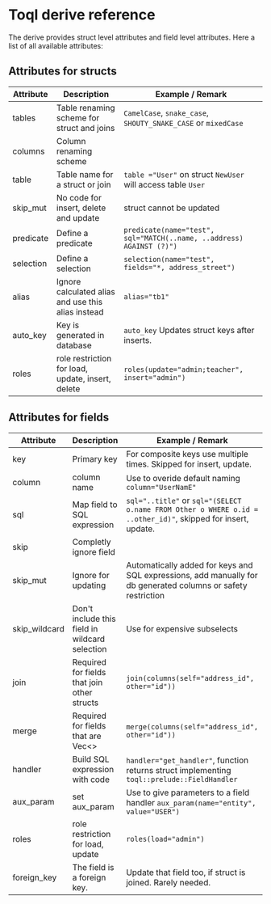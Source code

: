 # Toql derive reference

The derive provides struct level attributes and field level attributes. Here a list of all available attributes:

## Attributes for structs

Attribute | Description                             | Example / Remark
---- |---| ---|
tables  |   Table renaming scheme for struct and joins |  `CamelCase`, `snake_case`, `SHOUTY_SNAKE_CASE` or `mixedCase`
columns        | Column renaming scheme |
table | Table name for a struct or join | `table ="User"` on struct `NewUser` will access table `User`
skip_mut |No code for insert, delete and update | struct cannot be updated
predicate |  Define a predicate | `predicate(name="test", sql="MATCH(..name, ..address) AGAINST (?)")` 
selection |  Define a selection | `selection(name="test", fields="*, address_street")` 
alias |Ignore calculated alias and use this alias instead| `alias="tb1"` 
auto_key | Key is generated in database | `auto_key` Updates struct keys after inserts.
roles  |  role restriction for load, update, insert, delete | `roles(update="admin;teacher", insert="admin")`

## Attributes for fields  

Attribute | Description | Example / Remark
---- |---| ---|
key| Primary key  |  For composite keys use multiple times. Skipped for insert, update.
column | column name | Use to overide default naming `column="UserNamE"`
sql | Map field to SQL expression | `sql="..title"` or `sql="(SELECT o.name FROM Other o WHERE o.id = ..other_id)"`, skipped for insert, update.
skip | Completly ignore field
skip_mut | Ignore for updating | Automatically added for keys and SQL expressions, add manually for db generated columns or safety restriction
skip_wildcard | Don't include this field in wildcard selection | Use for expensive subselects
join | Required for fields that join other structs  | `join(columns(self="address_id", other="id"))`
merge |Required for fields that are Vec<>  | `merge(columns(self="address_id", other="id"))`
handler | Build SQL expression with code | `handler="get_handler"`, function returns struct implementing `toql::prelude::FieldHandler` 
aux_param| set aux_param | Use to give parameters to a field handler `aux_param(name="entity", value="USER")`
roles |  role restriction for load, update |   `roles(load="admin")`
foreign_key | The field is a foreign key. | Update that field too, if struct is joined. Rarely needed.











